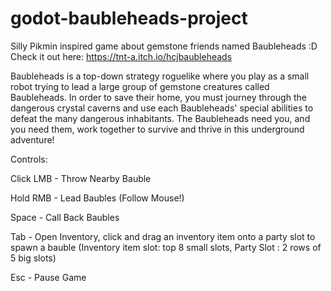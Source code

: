 # godot-baubleheads-project
 
Silly Pikmin inspired game about gemstone friends named Baubleheads :D
Check it out here: https://tnt-a.itch.io/hcjbaubleheads

Baubleheads is a top-down strategy roguelike where you play as a small robot trying to lead a large group of gemstone creatures called Baubleheads. In order to save their home, you must journey through the dangerous crystal caverns and use each Baubleheads' special abilities to defeat the many dangerous inhabitants. The Baubleheads need you, and you need them, work together to survive and thrive in this underground adventure!

Controls: 

Click LMB - Throw Nearby Bauble

Hold RMB - Lead Baubles (Follow Mouse!)

Space - Call Back Baubles

Tab - Open Inventory, click and drag an inventory item onto a party slot to spawn a bauble (Inventory item slot: top 8 small slots, Party Slot : 2 rows of 5 big slots)

Esc - Pause Game
